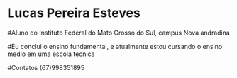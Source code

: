# Lucas Pereira Esteves 

#Aluno do Instituto Federal do Mato Grosso do Sul, campus Nova andradina

#Eu conclui o ensino fundamental, e atualmente estou cursando o ensino medio em uma escola tecnica 

#Contatos (67)998351895
